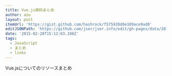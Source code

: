 ```yaml
---
title: Vue.js資料まとめ
author: azu
layout: post
itemUrl: 'https://gist.github.com/hashrock/f575928d0e109ace9ad0'
editJSONPath: 'https://github.com/jser/jser.info/edit/gh-pages/data/2015/02/index.json'
date: '2015-02-28T15:12:03.186Z'
tags:
  - JavaScript
  - まとめ
  - links
---
```

Vue.jsについてのリソースまとめ
